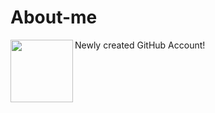 # About-me
Newly created GitHub Account!
<img align="left" width="100" height="100" src = "meeee.jpg">
